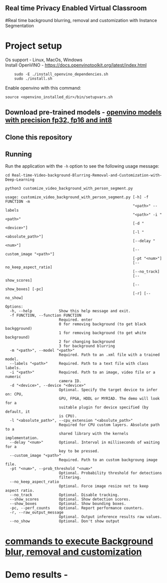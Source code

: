 ## Real time Privacy Enabled Virtual Classroom


#Real time background blurring, removal and customization with Instance Segmentation 

# Project setup

Os support - Linux, MacOs, Windows  
Install OpenVINO - https://docs.openvinotoolkit.org/latest/index.html  
```
	sudo -E ./install_openvino_dependencies.sh
	sudo ./install.sh
  ```
Enable openvino with this command:
```
source <openvino_installed_dir>/bin/setupvars.sh
```

## Download pre-trained models - [openvino models with precision fp32, fp16 and int8](https://download.01.org/opencv/2020/openvinotoolkit/2020.1/open_model_zoo/models_bin/1/instance-segmentation-security-0083/)


## Clone this repository 
	
## Running

Run the application with the `-h` option to see the following usage message:


```
cd Real-time-Video-background-Blurring-Removal-and-Customization-with-Deep-Learning

python3 customize_video_background_with_person_segment.py
```


```
usage: customize_video_background_with_person_segment.py [-h] -f FUNCTION -m
                                                         "<path>" --labels
                                                         "<path>" -i "<path>"
                                                         [-d "<device>"]
                                                         [-l "<absolute_path>"]
                                                         [--delay "<num>"]
                                                         [--custom_image "<path>"]
                                                         [-pt "<num>"]
                                                         [--no_keep_aspect_ratio]
                                                         [--no_track]
                                                         [--show_scores]
                                                         [--show_boxes] [-pc]
                                                         [-r] [--no_show]

Options:
  -h, --help            Show this help message and exit.
  -f FUNCTION, --function FUNCTION
                        Required. enter  
                        0 for removing background (to get black backgground)  
                        1 for removing background (to get white background)    
                        2 for changing background  
                        3 for background blurring  
  -m "<path>", --model "<path>"
                        Required. Path to an .xml file with a trained model.
  --labels "<path>"     Required. Path to a text file with class labels.
  -i "<path>"           Required. Path to an image, video file or a numeric
                        camera ID.
  -d "<device>", --device "<device>"
                        Optional. Specify the target device to infer on: CPU,
                        GPU, FPGA, HDDL or MYRIAD. The demo will look for a
                        suitable plugin for device specified (by default, it
                        is CPU).
  -l "<absolute_path>", --cpu_extension "<absolute_path>"
                        Required for CPU custom layers. Absolute path to a
                        shared library with the kernels implementation.
  --delay "<num>"       Optional. Interval in milliseconds of waiting for a
                        key to be pressed.
  --custom_image "<path>"
                        Required. Path to an custom backgroung image file.
  -pt "<num>", --prob_threshold "<num>"
                        Optional. Probability threshold for detections
                        filtering.
  --no_keep_aspect_ratio
                        Optional. Force image resize not to keep aspect ratio.
  --no_track            Optional. Disable tracking.
  --show_scores         Optional. Show detection scores.
  --show_boxes          Optional. Show bounding boxes.
  -pc, --perf_counts    Optional. Report performance counters.
  -r, --raw_output_message
                        Optional. Output inference results raw values.
  --no_show             Optional. Don't show output

```

# [commands to execute Background blur, removal and customization]() 

# Demo results - 
